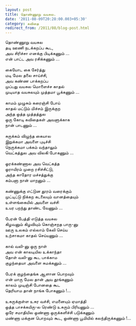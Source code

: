 ```yaml
---
layout: post
title: தொண்ணூறு வயசுல.
date: '2011-08-09T20:28:00.003+05:30'
category: கவிதை
redirect_from: /2011/08/blog-post.html
---
```


தொண்ணூறு வயசுல<br />
தடி ஊணி நடக்கறப்ப கூட,<br />
அவ சிரிச்சா எனக்கு பிடிக்கணும் ...<br />
என் பாட்ட அவ ரசிக்கணும் ...<br />
<br />
கையோட கை சேர்த்து<br />
மடி மேல தலை சாய்ச்சி,<br />
அவ கண்ண பாக்கறப்ப<br />
முப்பது வயசுல மொளைச்ச காதல்<br />
முடியாத வயசுலயும் முத்தமா பூக்கணும் ...<br />
<br />
காமம் முழுசும் கரைஞ்சி போய்<br />
காதல் மட்டும் மிச்சம் இருக்குற<br />
அந்த ஒத்த முத்தத்துல<br />
ஒரு கோடி கவிதைகள் அவளுக்காக<br />
நான் பாடணும் ...<br />
<br />
சுருக்கம் விழுந்த கையால<br />
இறுக்கமா அவளை புடிச்சி<br />
நெருக்கமா பக்கம் வந்தாலும்<br />
வெட்கத்துல அவ விலகி போகணும் ...<br />
<br />
ஓரக்கண்ணால அவ வெட்கத்த<br />
ஓராயிரம் முறை ரசிச்சிட்டு,<br />
அந்த காதோர மச்சத்துக்கு<br />
கம்பனா நான் மாறனும் ...<br />
<br />
கண்ணுக்கு எட்டுன தூரம் வரைக்கும்<br />
முட்டிட்டு நிக்கற கடலையும் வானத்தையும்<br />
உள்ளங்கையில் அவளை வச்சி<br />
உயர பறந்து தாண்ட வேணும் ...<br />
<br />
பேரன் பேத்தி எடுத்த வயசுல<br />
கிழவனும் கிழவியும் கொஞ்சறத பாரு-னு<br />
ஊரு உலகம் எல்லாம் கேலி செய்ய<br />
உற்சாகமா காதல் செய்யணும் ...<br />
<br />
கால் வலி-னு ஒரு நாள்<br />
அவ என் காலடியில உக்காந்தா<br />
தோள் வலி-னு கூட பாக்காம<br />
குழந்தையா அவளை சுமக்கனும் ...<br />
<br />
பேரக் குழந்தைங்க ஆளான பொறவும்<br />
என் மாரு மேல தான் அவ தூங்கணும்<br />
காலம் முடிஞ்சி போனதை கூட<br />
தெரியாம தான் நாங்க போகணும் !...<br />
<br />
உசுருக்குள்ள உசுர வச்சி, எமனையும் ஏமாத்தி<br />
ஒத்த பாசக்கயிரு-ல ரெண்டு உசுரும் பிரியணும் ...<br />
ஒரே சமாதியில ஒண்ணா ஒருக்களிச்சி படுக்கணும்<br />
மண்ணா மக்குன பொறவும் கூட, ஒண்ணா பூமியில் கலந்திருக்கணும் !...<br />
<br />